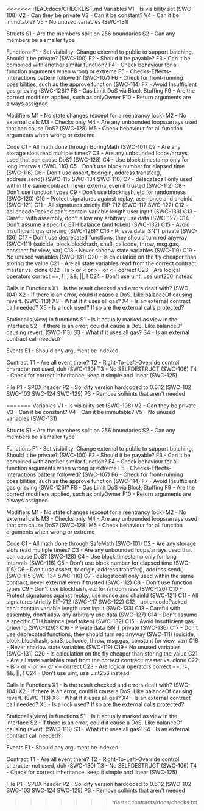<<<<<<< HEAD:docs/CHECKLIST.md
Variables
V1 - Is visibility set (SWC-108)
V2 - Can they be private
V3 - Can it be constant?
V4 - Can it be immutable?
V5 - No unused variables (SWC-131)

Structs
S1 - Are the members split on 256 boundaries
S2 - Can any members be a smaller type

Functions
F1 - Set visibility: Change external to public to support batching. Should it be private? (SWC-100)
F2 - Should it be payable?
F3 - Can it be combined with another similar function?
F4 - Check behaviour for all function arguments when wrong or extreme
F5 - Checks-Effects-Interactions pattern followed? (SWC-107)
F6 - Check for front-running possibilities, such as the approve function (SWC-114)
F7 - Avoid Insufficient gas grieving (SWC-126)?
F8 - Gas Limit DoS via Block Stuffing
F9 - Are the correct modifiers applied, such as onlyOwner
F10 - Return arguments are always assigned

Modifiers
M1 - No state changes (except for a reentrancy lock)
M2 - No external calls
M3 - Checks only
M4 - Are any unbounded loops/arrays used that can cause DoS? (SWC-128)
M5 - Check behaviour for all function arguments when wrong or extreme

Code
C1 - All math done through BoringMath (SWC-101)
C2 - Are any storage slots read multiple times?
C3 - Are any unbounded loops/arrays used that can cause DoS? (SWC-128)
C4 - Use block.timestamp only for long intervals (SWC-116)
C5 - Don't use block.number for elapsed time (SWC-116)
C6 - Don't use assert, tx.origin, address.transfer(), address.send()  (SWC-115 SWC-134 SWC-110)
C7 - delegatecall only used within the same contract, never external even if trusted (SWC-112)
C8 - Don't use function types
C9 - Don't use blockhash, etc for randomness (SWC-120)
C10 - Protect signatures against replay, use nonce and chainId (SWC-121)
C11 - All signatures strictly EIP-712 (SWC-117 SWC-122)
C12 - abi.encodePacked can't contain variable length user input (SWC-133)
C13 - Careful with assembly, don't allow any arbitrary use data (SWC-127)
C14 - Don't assume a specific ETH balance (and token) (SWC-132)
C15 - Avoid Insufficient gas grieving (SWC-126)?
C16 - Private data ISN'T private (SWC-136)
C17 - Don't use deprecated functions, they should turn red anyway (SWC-111)
    (suicide, block.blockhash, sha3, callcode, throw, msg.gas, constant for view, var)
C18 - Never shadow state variables (SWC-119)
C19 - No unused variables (SWC-131)
C20 - Is calculation on the fly cheaper than storing the value
C21 - Are all state variables read from the correct contract: master vs. clone
C22 - Is > or < or >= or <= correct
C23 - Are logical operators correct ==, !=, &&, ||, !
C24 - Don't use uint, use uint256 instead

Calls in Functions
X1 - Is the result checked and errors dealt with? (SWC-104)
X2 - If there is an error, could it cause a DoS. Like balanceOf causing revert. (SWC-113)
X3 - What if it uses all gas?
X4 - Is an external contract call needed?
X5 - Is a lock used? If so are the external calls protected?

Staticcalls(view) in functions
S1 - Is it actually marked as view in the interface
S2 - If there is an error, could it cause a DoS. Like balanceOf causing revert. (SWC-113)
S3 - What if it uses all gas?
S4 - Is an external contract call needed?

Events
E1 - Should any argument be indexed

Contract
T1 - Are all event there?
T2 - Right-To-Left-Override control character not used, duh (SWC-130)
T3 - No SELFDESTRUCT (SWC-106)
T4 - Check for correct inheritance, keep it simple and linear (SWC-125)

File
P1 - SPDX header
P2 - Solidity version hardcoded to 0.6.12 (SWC-102 SWC-103 SWC-124 SWC-129)
P3 - Remove solhints that aren't needed

=======
Variables
V1 - Is visibility set (SWC-108)
V2 - Can they be private
V3 - Can it be constant?
V4 - Can it be immutable?
V5 - No unused variables (SWC-131)

Structs
S1 - Are the members split on 256 boundaries
S2 - Can any members be a smaller type

Functions
F1 - Set visibility: Change external to public to support batching. Should it be private? (SWC-100)
F2 - Should it be payable?
F3 - Can it be combined with another similar function?
F4 - Check behaviour for all function arguments when wrong or extreme
F5 - Checks-Effects-Interactions pattern followed? (SWC-107)
F6 - Check for front-running possibilities, such as the approve function (SWC-114)
F7 - Avoid Insufficient gas grieving (SWC-126)?
F8 - Gas Limit DoS via Block Stuffing
F9 - Are the correct modifiers applied, such as onlyOwner
F10 - Return arguments are always assigned

Modifiers
M1 - No state changes (except for a reentrancy lock)
M2 - No external calls
M3 - Checks only
M4 - Are any unbounded loops/arrays used that can cause DoS? (SWC-128)
M5 - Check behaviour for all function arguments when wrong or extreme

Code
C1 - All math done through SafeMath (SWC-101)
C2 - Are any storage slots read multiple times?
C3 - Are any unbounded loops/arrays used that can cause DoS? (SWC-128)
C4 - Use block.timestamp only for long intervals (SWC-116)
C5 - Don't use block.number for elapsed time (SWC-116)
C6 - Don't use assert, tx.origin, address.transfer(), address.send()  (SWC-115 SWC-134 SWC-110)
C7 - delegatecall only used within the same contract, never external even if trusted (SWC-112)
C8 - Don't use function types
C9 - Don't use blockhash, etc for randomness (SWC-120)
C10 - Protect signatures against replay, use nonce and chainId (SWC-121)
C11 - All signatures strictly EIP-712 (SWC-117 SWC-122)
C12 - abi.encodePacked can't contain variable length user input (SWC-133)
C13 - Careful with assembly, don't allow any arbitrary use data (SWC-127)
C14 - Don't assume a specific ETH balance (and token) (SWC-132)
C15 - Avoid Insufficient gas grieving (SWC-126)?
C16 - Private data ISN'T private (SWC-136)
C17 - Don't use deprecated functions, they should turn red anyway (SWC-111)
    (suicide, block.blockhash, sha3, callcode, throw, msg.gas, constant for view, var)
C18 - Never shadow state variables (SWC-119)
C19 - No unused variables (SWC-131)
C20 - Is calculation on the fly cheaper than storing the value
C21 - Are all state variables read from the correct contract: master vs. clone
C22 - Is > or < or >= or <= correct
C23 - Are logical operators correct ==, !=, &&, ||, !
C24 - Don't use uint, use uint256 instead

Calls in Functions
X1 - Is the result checked and errors dealt with? (SWC-104)
X2 - If there is an error, could it cause a DoS. Like balanceOf causing revert. (SWC-113)
X3 - What if it uses all gas?
X4 - Is an external contract call needed?
X5 - Is a lock used? If so are the external calls protected?

Staticcalls(view) in functions
S1 - Is it actually marked as view in the interface
S2 - If there is an error, could it cause a DoS. Like balanceOf causing revert. (SWC-113)
S3 - What if it uses all gas?
S4 - Is an external contract call needed?

Events
E1 - Should any argument be indexed

Contract
T1 - Are all event there?
T2 - Right-To-Left-Override control character not used, duh (SWC-130)
T3 - No SELFDESTRUCT (SWC-106)
T4 - Check for correct inheritance, keep it simple and linear (SWC-125)

File
P1 - SPDX header
P2 - Solidity version hardcoded to 0.6.12 (SWC-102 SWC-103 SWC-124 SWC-129)
P3 - Remove solhints that aren't needed

>>>>>>> master:contracts/docs/checks.txt
